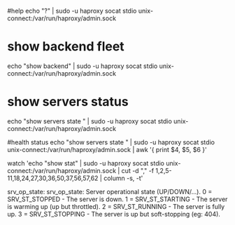 

#help 
echo "?" | sudo -u haproxy socat stdio unix-connect:/var/run/haproxy/admin.sock

# show backend fleet
echo "show backend" | sudo -u haproxy socat stdio unix-connect:/var/run/haproxy/admin.sock

# show servers status
echo "show servers state <backend name>" | sudo -u haproxy socat stdio unix-connect:/var/run/haproxy/admin.sock


#health status
echo "show servers state <backend name>" | sudo -u haproxy socat stdio unix-connect:/var/run/haproxy/admin.sock | awk '{ print $4, $5, $6 }'




watch 'echo "show stat" | sudo -u haproxy socat stdio unix-connect:/var/run/haproxy/admin.sock | cut -d "," -f 1,2,5-11,18,24,27,30,36,50,37,56,57,62 | column -s, -t'


srv_op_state:
srv_op_state: Server operational state (UP/DOWN/...).
0 = SRV_ST_STOPPED - The server is down.
1 = SRV_ST_STARTING - The server is warming up (up but throttled).
2 = SRV_ST_RUNNING - The server is fully up.
3 = SRV_ST_STOPPING - The server is up but soft-stopping (eg: 404).
